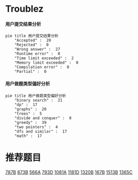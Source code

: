 # Troublez

<!-- tabs:start -->



#### **用户提交结果分析**

```mermaid
pie title 用户提交结果分析
    "Accepted" :  20
    "Rejected" :  0
    "Wrong answer" :  27
    "Runtime error" :  0
    "Time limit exceeded" :  2
    "Memory limit exceeded" :  0
    "Compilation error" :  0
    "Partial" :  0
```

#### **用户做题类型偏好分析**

```mermaid
pie title 用户做题类型偏好分析
    "binary search" :  21
    "dp" :  17
    "graphs" :  20
    "trees" :  5
    "divide and conquer" :  0
    "greedy" :  39
    "two pointers" :  4
    "dfs and similar" :  17
    "math" :  17
```



<!-- tabs:end -->
# 推荐题目
[787B](https://codeforces.com/contest/787/problem/B)
[873B](https://codeforces.com/contest/873/problem/B)
[566A](https://codeforces.com/contest/566/problem/A)
[793D](https://codeforces.com/contest/793/problem/D)
[1081A](https://codeforces.com/contest/1081/problem/A)
[1181D](https://codeforces.com/contest/1181/problem/D)
[1320B](https://codeforces.com/contest/1320/problem/B)
[167B](https://codeforces.com/contest/167/problem/B)
[1513B](https://codeforces.com/contest/1513/problem/B)
[1365C](https://codeforces.com/contest/1365/problem/C)
